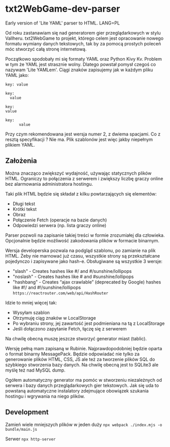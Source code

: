 # txt2WebGame-dev-parser
Early version of 'Lite YAML' parser to HTML. LANG=PL

Od roku zastanawiam się nad generatorem gier przeglądarkowych w stylu Vallheru. 
txt2WebGame to projekt, którego celem jest opracowanie nowego formatu wymiany 
danych tekstowych, tak by za pomocą prostych poleceń móc stworzyć całą stronę 
internetową.

Początkowo spodobały mi się formaty YAML oraz Python Kivy Kv. Problem w tym że 
YAML jest strasznie wolny. Dlatego powstał pomysł czegoś co nazywam 'Lite YAMLem'. 
Ciągi znaków zapisujemy jak w każdym pliku YAML jako: 
```
key: value

key:
  value
  
key:
value

key:
      value
```
Przy czym rekomendowana jest wersja numer 2, z dwiema spacjami. Co z resztą specyfikacji ? 
Nie ma. Plik szablonów jest więc jakby niepełnym plikiem YAML. 

## Założenia

Można znacząco zwiększyć wydajność, używając statycznych plików HTML. 
Ograniczy to połączenia z serwerem i zwiększy liczbę graczy online bez alarmowania
administratora hostingu. 

Taki plik HTML będzie się składał z kilku powtarzających się elementów:
- Długi tekst
- Krótki tekst
- Obraz
- Połączenie Fetch (operacje na bazie danych)
- Odpowiedzi serwera (np. lista graczy online)

Parser pozwoli na zapisanie takiej treści w formie 
zrozumiałej dla człowieka. Opcjonalnie będzie możliwość 
zakodowania plików w formacie binarnym.

Wersja developerska pozwala na podgląd szablonu, po zamianie na plik HTML. 
Żeby nie marnować już czasu, wszystkie strony są przekształcane pojedynczo i 
zapisywane jako hash-e. Obsługiwane są wszystkie 3 wersje:

- "slash" - Creates hashes like #/ and #/sunshine/lollipops
- "noslash" - Creates hashes like # and #sunshine/lollipops
- "hashbang" - Creates “ajax crawlable” (deprecated by Google) hashes like #!/ and #!/sunshine/lollipops
```https://reactrouter.com/web/api/HashRouter```

Idzie to mniej więcej tak:
- Wysyłam szablon
- Otrzymuję ciąg znaków w LocalStorage
- Po wybraniu strony, jej zawartość jest podmieniana na tą z LocalStorage
- Jeśli dołączono zapytanie Fetch, łączę się z serwerem

Na chwilę obecną muszę jeszcze stworzyć generator miast (tablic).

Wersję pełną mam zapisaną w Rubinie. Najprawdopodobniej będzie oparta 
o format binarny MessagePack. Będzie odpowiadać nie tylko za generowanie 
plików HTML, CSS, JS ale też za tworzenie plików SQL do szybkiego stworzenia 
bazy danych. Na chwilę obecną jest to SQLite3 ale myślę też nad MySQL dump. 

Ogółem automatyczny generator ma pomóc w stworzeniu niezależnych od serwera i 
bazy danych przeglądarkowych gier tekstowych. Jak się uda to powstaną automatyczne 
instalatory zdejmujące obowiązek szukania hostingu i wgrywania na niego plików. 

## Development

Zamień wiele mniejszych plików w jeden duży
```npx webpack ./index.mjs -o bundle/main.js```

Serwer
```npx http-server```
